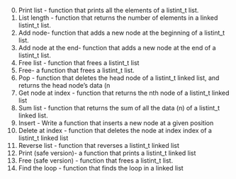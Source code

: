 0. Print list - function that prints all the elements of a listint_t list.
1. List length - function that returns the number of elements in a linked listint_t list.
2. Add node- function that adds a new node at the beginning of a listint_t list.
3. Add node at the end-  function that adds a new node at the end of a listint_t list.
4. Free list -  function that frees a listint_t list
5. Free- a function that frees a listint_t list.
6. Pop - function that deletes the head node of a listint_t linked list, and returns the head node’s data (n
7. Get node at index -  function that returns the nth node of a listint_t linked list
8. Sum list - function that returns the sum of all the data (n) of a listint_t linked list.
9. Insert - Write a function that inserts a new node at a given position
10. Delete at index -  function that deletes the node at index index of a listint_t linked list
11. Reverse list -  function that reverses a listint_t linked list
12. Print (safe version)-  a function that prints a listint_t linked list
13. Free (safe version) -  function that frees a listint_t list.
14. Find the loop -  function that finds the loop in a linked list

